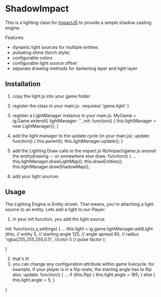 ShadowImpact
============

This is a lighting class for  [ImpactJS](http://www.impactjs.com) to provide a simple shadow casting engine.

Features:
  - dynamic light sources for multiple entities
  - pulsating shine (torch style)
  - configurable colors
  - configurable light source offset
  - separate drawing methods for darkening layer and light layer 


Installation
------------
1. copy the light.js into your game folder
2. register the class in your main.js:
  .requires(
    'game.light'
  )

3. register a LightManager instance in your main.js:
  MyGame = ig.Game.extend({
    lightManager: '',
    init: function() {
      this.lightManager = new LightManager();
    }

4. add the light manager to the update cycle (in your main.js):
  update: function() {
      this.parent();
      this.lightManager.update();
  }

5. add the Lighting Draw calls to the impact.js lib/impact/game.js around the entitydrawing -- or somewhere else
  draw: function() {
    ...
    this.lightManager.drawLightMap();
    this.drawEntities();
    this.lightManager.drawShadowMap();

6. add your light sources


Usage
-----

The Lighting Engine is Entity driven. That means, you're attaching a light source to an entity.
Lets add a light to our Player:

1. in your init function, you add the light source:

  init: function(x,y,settings) {
    ...
    this.light = ig.game.lightManager.addLight (this,  // entity
  												5, 	  // starting angle
													125,  // angle spread
													80,  // radius
													'rgba(255,255,255,0.1)', //color
													5  	  // pulse factor
													);

  }


2. that's it! 
3. you can change any configuration attribute within game livecycle.
  for example, if your player is in a flip-state, the starting angle has to flip also:
  update: function() {
    ...
    if (this.flip) {
  	  this.light.angle = 185;
  	} else {
		  this.light.angle = 5;
	  }

  }

